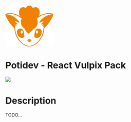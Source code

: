 ![](.github/assets/svg/logo.svg)

# Potidev - React Vulpix Pack

[![](https://img.shields.io/badge/Beta-0.0.18-purple)](https://www.npmjs.com/package/@potidev/react-vulpix-pack)

# Description

TODO...